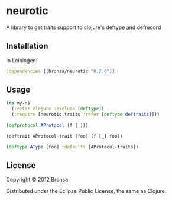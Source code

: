 # neurotic

A library to get traits support to clojure's deftype and defrecord

## Installation

In Leiningen:

```clojure
:dependencies [[bronsa/neurotic "0.2.0"]]
```

## Usage

```clojure
(ns my-ns
  (:refer-clojure :exclude [deftype])
  (:require [neurotic.traits :refer [deftype deftraits]]))
  
(defprotocol AProtocol (f [_]))

(deftrait AProtocol-trait [foo] (f [_] foo))

(deftype AType [foo] :defaults [AProtocol-traits])
```

## License

Copyright © 2012 Bronsa

Distributed under the Eclipse Public License, the same as Clojure.
